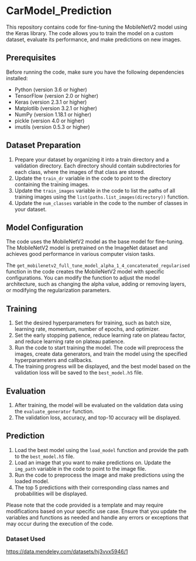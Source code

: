 # CarModel_Prediction

This repository contains code for fine-tuning the MobileNetV2 model using the Keras library. The code allows you to train the model on a custom dataset, evaluate its performance, and make predictions on new images.

## Prerequisites

Before running the code, make sure you have the following dependencies installed:

- Python (version 3.6 or higher)
- TensorFlow (version 2.0 or higher)
- Keras (version 2.3.1 or higher)
- Matplotlib (version 3.2.1 or higher)
- NumPy (version 1.18.1 or higher)
- pickle (version 4.0 or higher)
- imutils (version 0.5.3 or higher)

## Dataset Preparation

1. Prepare your dataset by organizing it into a train directory and a validation directory. Each directory should contain subdirectories for each class, where the images of that class are stored.
2. Update the `train_dr` variable in the code to point to the directory containing the training images.
3. Update the `train_images` variable in the code to list the paths of all training images using the `list(paths.list_images(directory))` function.
4. Update the `num_classes` variable in the code to the number of classes in your dataset.

## Model Configuration

The code uses the MobileNetV2 model as the base model for fine-tuning. The MobileNetV2 model is pretrained on the ImageNet dataset and achieves good performance in various computer vision tasks.

The `get_mobilenetv2_full_tune_model_alpha_1_4_concatenated_regularised` function in the code creates the MobileNetV2 model with specific configurations. You can modify the function to adjust the model architecture, such as changing the alpha value, adding or removing layers, or modifying the regularization parameters.

## Training

1. Set the desired hyperparameters for training, such as batch size, learning rate, momentum, number of epochs, and optimizer.
2. Set the early stopping patience, reduce learning rate on plateau factor, and reduce learning rate on plateau patience.
3. Run the code to start training the model. The code will preprocess the images, create data generators, and train the model using the specified hyperparameters and callbacks.
4. The training progress will be displayed, and the best model based on the validation loss will be saved to the `best_model.h5` file.

## Evaluation

1. After training, the model will be evaluated on the validation data using the `evaluate_generator` function.
2. The validation loss, accuracy, and top-10 accuracy will be displayed.

## Prediction

1. Load the best model using the `load_model` function and provide the path to the `best_model.h5` file.
2. Load an image that you want to make predictions on. Update the `img_path` variable in the code to point to the image file.
3. Run the code to preprocess the image and make predictions using the loaded model.
4. The top 5 predictions with their corresponding class names and probabilities will be displayed.

Please note that the code provided is a template and may require modifications based on your specific use case. Ensure that you update the variables and functions as needed and handle any errors or exceptions that may occur during the execution of the code.
### Dataset Used
https://data.mendeley.com/datasets/hj3vvx5946/1
